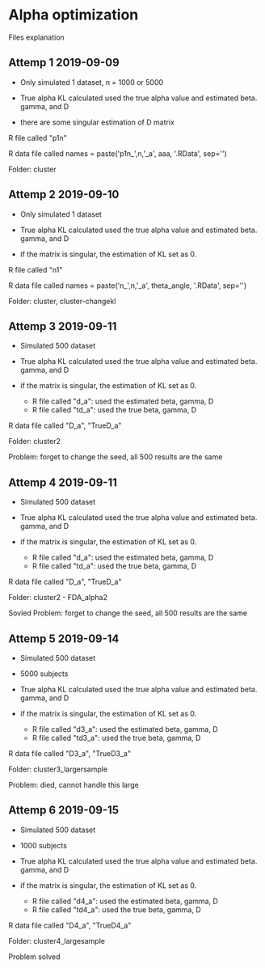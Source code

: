# Alpha optimization


Files explanation

## Attemp 1 2019-09-09

* Only simulated 1 dataset, n = 1000 or 5000 

* True alpha KL calculated used the true alpha value and estimated beta. gamma, and D

* there are some singular estimation of D matrix

R file called "p1n"
  
R data file called names = paste('p1n_',n,'_a', aaa, '.RData', sep='')

Folder: cluster

## Attemp 2 2019-09-10

* Only simulated 1 dataset 

* True alpha KL calculated used the true alpha value and estimated beta. gamma, and D

* if the matrix is singular, the estimation of KL set as 0. 

R file called "n1"
  
R data file called names = paste('n_',n,'_a', theta_angle, '.RData', sep='')

Folder: cluster, cluster-changekl

## Attemp 3 2019-09-11

* Simulated 500 dataset 

* True alpha KL calculated used the true alpha value and estimated beta. gamma, and D

* if the matrix is singular, the estimation of KL set as 0. 

   + R file called "d_a": used the estimated beta, gamma, D
   + R file called "td_a": used the true beta, gamma, D
  
R data file called "D_a", "TrueD_a"

Folder: cluster2

Problem: forget to change the seed, all 500 results are the same 


## Attemp 4 2019-09-11

* Simulated 500 dataset 

* True alpha KL calculated used the true alpha value and estimated beta. gamma, and D

* if the matrix is singular, the estimation of KL set as 0. 

   + R file called "d_a": used the estimated beta, gamma, D
   + R file called "td_a": used the true beta, gamma, D
  
R data file called "D_a", "TrueD_a"

Folder: cluster2 - FDA_alpha2

Sovled Problem: forget to change the seed, all 500 results are the same 


## Attemp 5 2019-09-14

* Simulated 500 dataset 

* 5000 subjects

* True alpha KL calculated used the true alpha value and estimated beta. gamma, and D

* if the matrix is singular, the estimation of KL set as 0. 

   + R file called "d3_a": used the estimated beta, gamma, D
   + R file called "td3_a": used the true beta, gamma, D
  
R data file called "D3_a", "TrueD3_a"

Folder: cluster3_largersample

Problem: died, cannot handle this large


## Attemp 6 2019-09-15

* Simulated 500 dataset 

* 1000 subjects

* True alpha KL calculated used the true alpha value and estimated beta. gamma, and D

* if the matrix is singular, the estimation of KL set as 0. 

   + R file called "d4_a": used the estimated beta, gamma, D
   + R file called "td4_a": used the true beta, gamma, D
  
R data file called "D4_a", "TrueD4_a"

Folder: cluster4_largesample

Problem solved






